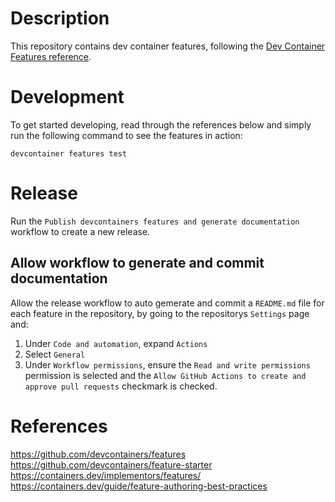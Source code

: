 # Description

This repository contains dev container features, following the [Dev Container Features reference](https://containers.dev/implementors/features/).

# Development

To get started developing, read through the references below and simply run the following command to see the features in action:

```
devcontainer features test
```

# Release

Run the `Publish devcontainers features and generate documentation` workflow to create a new release.

## Allow workflow to generate and commit documentation

Allow the release workflow to auto gemerate and commit a `README.md` file for each feature in the repository, by going to the repositorys `Settings` page and:

1. Under `Code and automation`, expand `Actions`
2. Select `General`
3. Under `Workflow permissions`, ensure the `Read and write permissions` permission is selected and the `Allow GitHub Actions to create and approve pull requests` checkmark is checked.


# References

https://github.com/devcontainers/features
https://github.com/devcontainers/feature-starter
https://containers.dev/implementors/features/
https://containers.dev/guide/feature-authoring-best-practices
